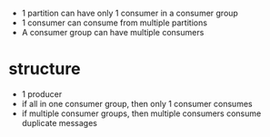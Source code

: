 - 1 partition can have only 1 consumer in a consumer group
- 1 consumer can consume from multiple partitions
- A consumer group can have multiple consumers

# structure
- 1 producer
- if all in one consumer group, then only 1 consumer consumes
- if multiple consumer groups, then multiple consumers consume duplicate messages